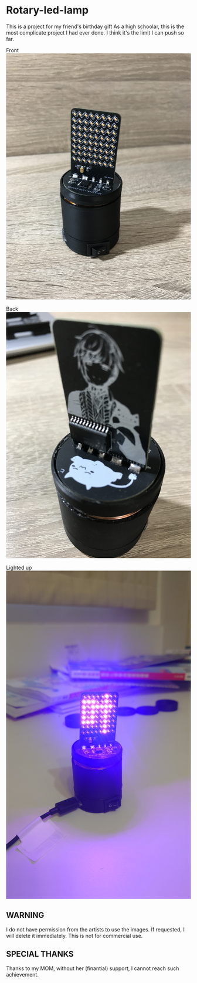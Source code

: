 # Rotary-led-lamp
This is a project for my friend's birthday gift
As a high schoolar, this is the most complicate project I had ever done.
I think it's the limit I can push so far.

Front
![image](https://github.com/ky20080819/rotary-led-lamp/blob/b0bbd717226395c62f3f20f1573338d0431174a3/image/IMG_0751%20-%20%E8%A4%87%E8%A3%BD.JPG)

Back
![image](https://github.com/ky20080819/rotary-led-lamp/blob/b0bbd717226395c62f3f20f1573338d0431174a3/image/IMG_0768.JPG)

Lighted up
![image](https://github.com/ky20080819/rotary-led-lamp/blob/5b57fe5828a13a807ced615b7e747d7e0f0c99cb/image/DSC_1616.JPG)
## WARNING
I do not have permission from the artists to use the images. If requested, I will delete it immediately. This is not for commercial use.

## SPECIAL THANKS
Thanks to my MOM, without her (finantial) support, I cannot reach such achievement. 
